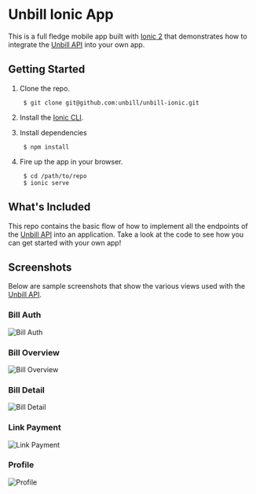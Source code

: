 # Unbill Ionic App

This is a full fledge mobile app built with [Ionic 2](http://ionicframework.com/docs/v2/) that demonstrates how to integrate the [Unbill API](https://unbill.co/docs) into your own app.

## Getting Started

1. Clone the repo.

		$ git clone git@github.com:unbill/unbill-ionic.git

2. Install the [Ionic CLI](http://ionicframework.com/docs/v2/getting-started/installation/).

3. Install dependencies

        $ npm install

4. Fire up the app in your browser.

        $ cd /path/to/repo
        $ ionic serve

## What's Included

This repo contains the basic flow of how to implement all the endpoints of the [Unbill API](https://unbill.co/docs) into an application. Take a look at the code to see how you can get started with your own app!

## Screenshots

Below are sample screenshots that show the various views used with the [Unbill API](https://unbill.co/docs).

### Bill Auth

![Bill Auth](screenshots/auth.png)

### Bill Overview

![Bill Overview](screenshots/bill-overview.png)

### Bill Detail

![Bill Detail](screenshots/bill-detail.png)

### Link Payment

![Link Payment](screenshots/link-payment.png)

### Profile

![Profile](screenshots/profile.png)
